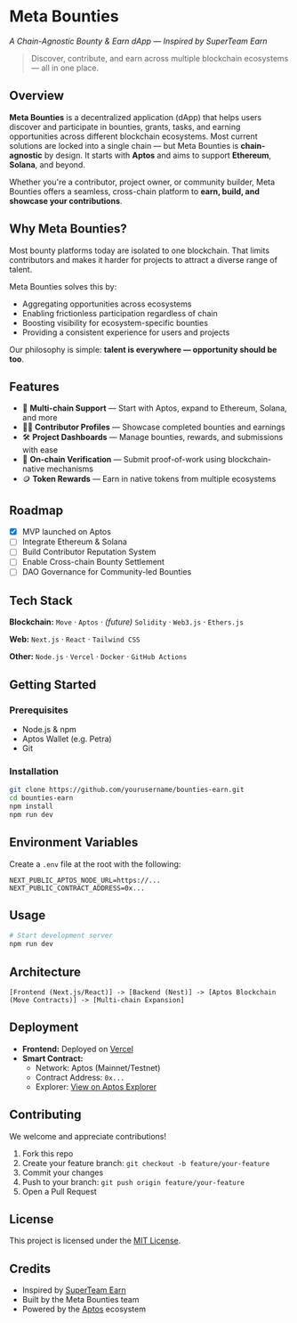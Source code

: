 # Meta Bounties

_A Chain-Agnostic Bounty & Earn dApp — Inspired by SuperTeam Earn_

> Discover, contribute, and earn across multiple blockchain ecosystems — all in one place.

## Overview

**Meta Bounties** is a decentralized application (dApp) that helps users discover and participate in bounties, grants, tasks, and earning opportunities across different blockchain ecosystems. Most current solutions are locked into a single chain — but Meta Bounties is **chain-agnostic** by design. It starts with **Aptos** and aims to support **Ethereum**, **Solana**, and beyond.

Whether you're a contributor, project owner, or community builder, Meta Bounties offers a seamless, cross-chain platform to **earn, build, and showcase your contributions**.

## Why Meta Bounties?

Most bounty platforms today are isolated to one blockchain. That limits contributors and makes it harder for projects to attract a diverse range of talent.

Meta Bounties solves this by:

- Aggregating opportunities across ecosystems
- Enabling frictionless participation regardless of chain
- Boosting visibility for ecosystem-specific bounties
- Providing a consistent experience for users and projects

Our philosophy is simple: **talent is everywhere — opportunity should be too**.

## Features

- 🔗 **Multi-chain Support** — Start with Aptos, expand to Ethereum, Solana, and more
- 🧑‍💻 **Contributor Profiles** — Showcase completed bounties and earnings
- 🛠️ **Project Dashboards** — Manage bounties, rewards, and submissions with ease
- 🔐 **On-chain Verification** — Submit proof-of-work using blockchain-native mechanisms
- 🪙 **Token Rewards** — Earn in native tokens from multiple ecosystems

## Roadmap

- [x] MVP launched on Aptos
- [ ] Integrate Ethereum & Solana
- [ ] Build Contributor Reputation System
- [ ] Enable Cross-chain Bounty Settlement
- [ ] DAO Governance for Community-led Bounties

## Tech Stack

**Blockchain:**
`Move` · `Aptos` · _(future)_ `Solidity` · `Web3.js` · `Ethers.js`

**Web:**
`Next.js` · `React` · `Tailwind CSS`

**Other:**
`Node.js` · `Vercel` · `Docker` · `GitHub Actions`

## Getting Started

### Prerequisites

- Node.js & npm
- Aptos Wallet (e.g. Petra)
- Git

### Installation

```bash
git clone https://github.com/yourusername/bounties-earn.git
cd bounties-earn
npm install
npm run dev
```

## Environment Variables

Create a `.env` file at the root with the following:

```env
NEXT_PUBLIC_APTOS_NODE_URL=https://...
NEXT_PUBLIC_CONTRACT_ADDRESS=0x...
```

## Usage

```bash
# Start development server
npm run dev
```

## Architecture

```
[Frontend (Next.js/React)] -> [Backend (Nest)] -> [Aptos Blockchain (Move Contracts)] -> [Multi-chain Expansion]
```

## Deployment

- **Frontend:** Deployed on [Vercel](https://vercel.com)
- **Smart Contract:**
  - Network: Aptos (Mainnet/Testnet)
  - Contract Address: `0x...`
  - Explorer: [View on Aptos Explorer](https://explorer.aptoslabs.com)

## Contributing

We welcome and appreciate contributions!

1. Fork this repo
2. Create your feature branch: `git checkout -b feature/your-feature`
3. Commit your changes
4. Push to your branch: `git push origin feature/your-feature`
5. Open a Pull Request

## License

This project is licensed under the [MIT License](LICENSE).

## Credits

- Inspired by [SuperTeam Earn](https://earn.superteam.fun)
- Built by the Meta Bounties team
- Powered by the [Aptos](https://aptos.dev) ecosystem
